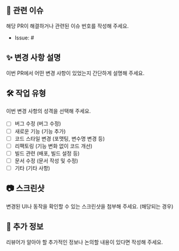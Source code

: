 ## 🔗 관련 이슈

해당 PR이 해결하거나 관련된 이슈 번호를 작성해 주세요.

- Issue: #

## ✨ 변경 사항 설명

이번 PR에서 어떤 변경 사항이 있었는지 간단하게 설명해 주세요.

## 🛠️ 작업 유형

이번 변경 사항의 성격을 선택해 주세요.

- [ ] 버그 수정 (버그 수정)
- [ ] 새로운 기능 (기능 추가)
- [ ] 코드 스타일 변경 (포맷팅, 변수명 변경 등)
- [ ] 리팩토링 (기능 변화 없이 코드 개선)
- [ ] 빌드 관련 (배포, 빌드 설정 등)
- [ ] 문서 수정 (문서 작성 및 수정)
- [ ] 기타 (기타 사항)

## 📷 스크린샷

변경된 UI나 동작을 확인할 수 있는 스크린샷을 첨부해 주세요. (해당되는 경우)

## 💬 추가 정보

리뷰어가 알아야 할 추가적인 정보나 논의할 내용이 있다면 작성해 주세요.
